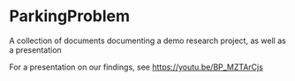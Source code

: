 # ParkingProblem
A collection of documents documenting a demo research project, as well as a presentation

For a presentation on our findings, see https://youtu.be/BP_MZTArCjs
